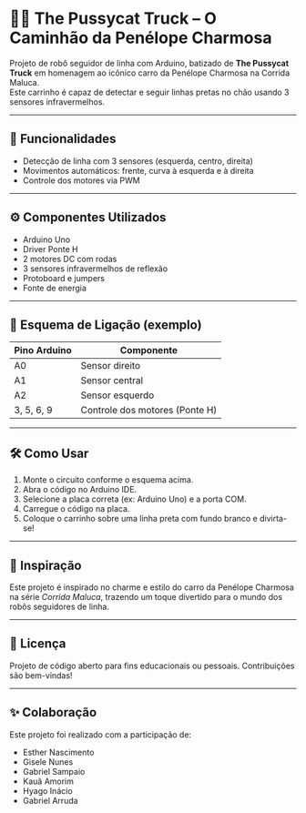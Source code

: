 # 🚚💖 The Pussycat Truck – O Caminhão da Penélope Charmosa

Projeto de robô seguidor de linha com Arduino, batizado de **The Pussycat Truck** em homenagem ao icônico carro da Penélope Charmosa na Corrida Maluca.  
Este carrinho é capaz de detectar e seguir linhas pretas no chão usando 3 sensores infravermelhos.

---

## 🧠 Funcionalidades
- Detecção de linha com 3 sensores (esquerda, centro, direita)
- Movimentos automáticos: frente, curva à esquerda e à direita
- Controle dos motores via PWM

---

## ⚙️ Componentes Utilizados
- Arduino Uno
- Driver Ponte H 
- 2 motores DC com rodas
- 3 sensores infravermelhos de reflexão
- Protoboard e jumpers
- Fonte de energia 

---

## 🔌 Esquema de Ligação (exemplo)
| Pino Arduino | Componente                     |
|-------------- |-------------------------------|
| A0            | Sensor direito                |
| A1            | Sensor central                |
| A2            | Sensor esquerdo               |
| 3, 5, 6, 9    | Controle dos motores (Ponte H)|

---

## 🛠️ Como Usar
1. Monte o circuito conforme o esquema acima.
2. Abra o código no Arduino IDE.
3. Selecione a placa correta (ex: Arduino Uno) e a porta COM.
4. Carregue o código na placa.
5. Coloque o carrinho sobre uma linha preta com fundo branco e divirta-se!

---

## 🐾 Inspiração
Este projeto é inspirado no charme e estilo do carro da Penélope Charmosa na série *Corrida Maluca*, trazendo um toque divertido para o mundo dos robôs seguidores de linha.

---

## 📄 Licença
Projeto de código aberto para fins educacionais ou pessoais. Contribuições são bem-vindas!

---

## ✨ Colaboração
Este projeto foi realizado com a participação de:

- Esther Nascimento
- Gisele Nunes
- Gabriel Sampaio
- Kauã Amorim
- Hyago Inácio
- Gabriel Arruda
